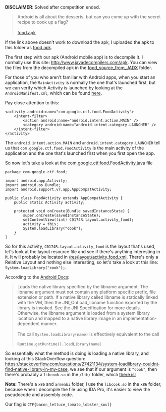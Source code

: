 **DISCLAIMER**: Solved after competition ended.

>Android is all about the desserts, but can you come up with the secret recipe to cook up a flag?<br><br>[food.apk](https://capturetheflag.withgoogle.com/attachment/9fbe2bb7e74937796b6d7eb734cdde808f3cecb7e8c4c6dcd066fbfe477e45b3)

If the link above doesn't work to download the apk, I uploaded the apk to this folder as [food.apk](food.apk). 

The first step with our apk (Android mobile app) is to decompile it. I normally use this site: http://www.javadecompilers.com/apk. You can view the files from the decompiled apk in the [food_source_from_JADX](food_source_from_JADX) folder.

For those of you who aren't familiar with Android apps, when you start an application, the `MainActivity` is normally the one that's launched first, but we can verify which Activity is launched by looking at the `AndroidManifest.xml`, which can be found [here](./food_source_from_JADX/AndroidManifest.xml).

Pay close attention to this:
```
<activity android:name="com.google.ctf.food.FoodActivity">
    <intent-filter>
        <action android:name="android.intent.action.MAIN" />
        <category android:name="android.intent.category.LAUNCHER" />
    </intent-filter>
</activity>
```
The `android.intent.action.MAIN` and `android.intent.category.LAUNCHER` tell us that `com.google.ctf.food.FoodActivity` is the main activity of the application and the one that's launched first when you first open the app.

So now let's take a look at the [com.google.ctf.food.FoodActivity.java](./food_source_from_JADX/com/google/ctf/food/FoodActivity.java) file
```
package com.google.ctf.food;

import android.app.Activity;
import android.os.Bundle;
import android.support.v7.app.AppCompatActivity;

public class FoodActivity extends AppCompatActivity {
    public static Activity activity;

    protected void onCreate(Bundle savedInstanceState) {
        super.onCreate(savedInstanceState);
        setContentView((int) C0174R.layout.activity_food);
        activity = this;
        System.loadLibrary("cook");
    }
}
```
So for this activity, `C0174R.layout.activity_food` is the layout that's used, let's look at the layout resource file and see if there's anything interesting in it. It will probably be located in [/res/layout/activity_food.xml](./food_source_from_JADX/res/layout/activity_food.xml). There's only a Relative Layout and nothing else interesting, so let's take a look at this line: `System.loadLibrary("cook");`.

According to the [Android Docs](https://developer.android.com/reference/java/lang/System.html#loadLibrary(java.lang.String)):

>Loads the native library specified by the libname argument. The libname argument must not contain any platform specific prefix, file extension or path. If a native library called libname is statically linked with the VM, then the JNI_OnLoad_libname function exported by the library is invoked. See the JNI Specification for more details. Otherwise, the libname argument is loaded from a system library location and mapped to a native library image in an implementation- dependent manner.<br><br>The call `System.loadLibrary(name)` is effectively equivalent to the call<br><br>`Runtime.getRuntime().loadLibrary(name)`

So essentially what the method is doing is loading a native library, and looking at this StackOverflow question: https://stackoverflow.com/questions/27421134/system-loadlibrary-couldnt-find-native-library-in-my-case, we see that if our argument is `"cook"`, then there's probably a `libcook.so` in the `/lib/` folder, which [there is!](./food_source_from_JADX/lib/x86/libcook.so)

**Note**: There's a `x86` and `armeabi` folder, I use the `libcook.so` in the `x86` folder, because when I decompile the file using IDA Pro, it's easier to view the pseudocode and assembly code.


Our flag is `CTF{bacon_lettuce_tomato_lobster_soul}`
